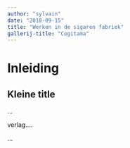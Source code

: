 ```yaml
---
author: "sylvain"
date: "2018-09-15"
title: "Werken in de sigaren fabriek"
gallerij-title: "Cogitama"
---
```

# Inleiding
## Kleine title
...


verlag....

...
